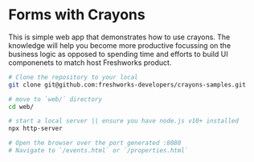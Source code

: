# Forms with Crayons

This is simple web app that demonstrates how to use crayons. The knowledge will help you become more productive focussing on the business logic as opposed to spending time and efforts to build UI componenets to match host Freshworks product.

```sh
# Clone the repository to your local
git clone git@github.com:freshworks-developers/crayons-samples.git

# move to `web/` directory
cd web/

# start a local server || ensure you have node.js v10+ installed
npx http-server

# Open the browser over the port generated :8080
# Navigate to `/events.html` or `/properties.html`
```
